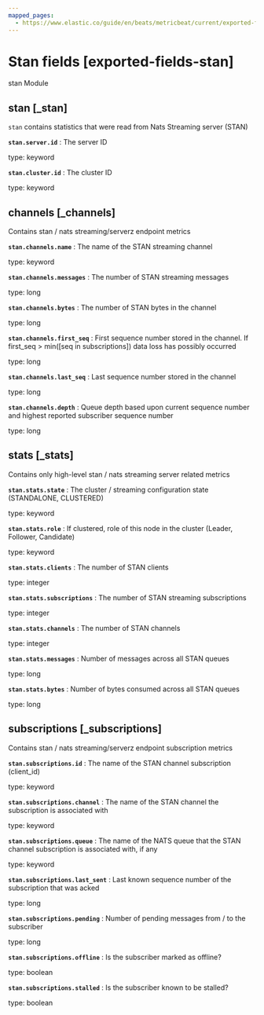 ```yaml
---
mapped_pages:
  - https://www.elastic.co/guide/en/beats/metricbeat/current/exported-fields-stan.html
---
```


# Stan fields [exported-fields-stan]

stan Module


## stan [_stan]

`stan` contains statistics that were read from Nats Streaming server (STAN)


**`stan.server.id`**
:   The server ID

type: keyword


**`stan.cluster.id`**
:   The cluster ID

type: keyword


## channels [_channels]

Contains stan / nats streaming/serverz endpoint metrics


**`stan.channels.name`**
:   The name of the STAN streaming channel

type: keyword


**`stan.channels.messages`**
:   The number of STAN streaming messages

type: long


**`stan.channels.bytes`**
:   The number of STAN bytes in the channel

type: long


**`stan.channels.first_seq`**
:   First sequence number stored in the channel. If first_seq > min([seq in subscriptions]) data loss has possibly occurred

type: long


**`stan.channels.last_seq`**
:   Last sequence number stored in the channel

type: long


**`stan.channels.depth`**
:   Queue depth based upon current sequence number and highest reported subscriber sequence number

type: long


## stats [_stats]

Contains only high-level stan / nats streaming server related metrics


**`stan.stats.state`**
:   The cluster / streaming configuration state (STANDALONE, CLUSTERED)

type: keyword


**`stan.stats.role`**
:   If clustered, role of this node in the cluster (Leader, Follower, Candidate)

type: keyword


**`stan.stats.clients`**
:   The number of STAN clients

type: integer


**`stan.stats.subscriptions`**
:   The number of STAN streaming subscriptions

type: integer


**`stan.stats.channels`**
:   The number of STAN channels

type: integer


**`stan.stats.messages`**
:   Number of messages across all STAN queues

type: long


**`stan.stats.bytes`**
:   Number of bytes consumed across all STAN queues

type: long


## subscriptions [_subscriptions]

Contains stan / nats streaming/serverz endpoint subscription metrics


**`stan.subscriptions.id`**
:   The name of the STAN channel subscription (client_id)

type: keyword


**`stan.subscriptions.channel`**
:   The name of the STAN channel the subscription is associated with

type: keyword


**`stan.subscriptions.queue`**
:   The name of the NATS queue that the STAN channel subscription is associated with, if any

type: keyword


**`stan.subscriptions.last_sent`**
:   Last known sequence number of the subscription that was acked

type: long


**`stan.subscriptions.pending`**
:   Number of pending messages from / to the subscriber

type: long


**`stan.subscriptions.offline`**
:   Is the subscriber marked as offline?

type: boolean


**`stan.subscriptions.stalled`**
:   Is the subscriber known to be stalled?

type: boolean


